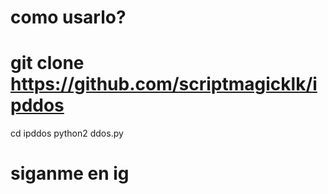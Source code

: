 # como usarlo?
# git clone https://github.com/scriptmagicklk/ipddos
cd ipddos
python2 ddos.py
# siganme en ig 
